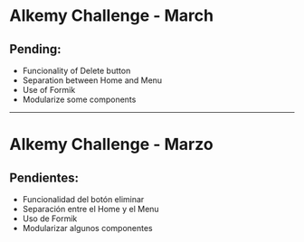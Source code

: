 # Alkemy Challenge - March
## Pending:
- Funcionality of Delete button
- Separation between Home and Menu
- Use of Formik
- Modularize some components

------------------------------------

# Alkemy Challenge - Marzo
## Pendientes:
- Funcionalidad del botón eliminar
- Separación entre el Home y el Menu
- Uso de Formik
- Modularizar algunos componentes
